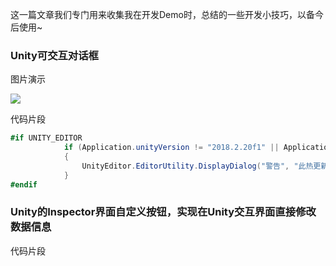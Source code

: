 ﻿﻿﻿﻿这一篇文章我们专门用来收集我在开发Demo时，总结的一些开发小技巧，以备今后使用~

### Unity可交互对话框
图片演示

![](https://longshilin.com/images/20191117092517.png)

代码片段
```c#
#if UNITY_EDITOR
            if (Application.unityVersion != "2018.2.20f1" || Application.platform != RuntimePlatform.WindowsEditor)
            {
                UnityEditor.EditorUtility.DisplayDialog("警告", "此热更新 Demo 使用的资源包仅适用于 Unity 2018.2.20f1、Windows 系统平台版本，您当前使用的 Unity 版本或系统平台不匹配，这可能导致材质丢失等显示错误。", "知道了");
            }
#endif
```


### Unity的Inspector界面自定义按钮，实现在Unity交互界面直接修改数据信息
代码片段
